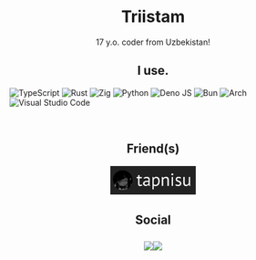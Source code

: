 <h1 align="center">Triistam</h1>
<p align="center">17 y.o. coder from Uzbekistan!</p>
<h2 align="center">I use.</h2>

![TypeScript](https://img.shields.io/badge/typescript-%23007ACC.svg?style=for-the-badge&logo=typescript&logoColor=white)
![Rust](https://img.shields.io/badge/rust-%23000000.svg?style=for-the-badge&logo=rust&logoColor=white)
![Zig](https://img.shields.io/badge/Zig-%23F7A41D.svg?style=for-the-badge&logo=zig&logoColor=white)
![Python](https://img.shields.io/badge/python-3670A0?style=for-the-badge&logo=python&logoColor=ffdd54)
![Deno JS](https://img.shields.io/badge/deno%20js-000000?style=for-the-badge&logo=deno&logoColor=white)
![Bun](https://img.shields.io/badge/Bun-%23000000.svg?style=for-the-badge&logo=bun&logoColor=white)
![Arch](https://img.shields.io/badge/Arch%20Linux-1793D1?logo=arch-linux&logoColor=fff&style=for-the-badge)
![Visual Studio Code](https://img.shields.io/badge/Visual%20Studio%20Code-0078d7.svg?style=for-the-badge&logo=visual-studio-code&logoColor=white)

<br> <!-- br goes brrrr -->
<h2 align="center">Friend(s)</h2>
<div align="center">
<img src="./assets/tapnisu.jpg" width=150>
</div>


<h2 align="center">Social</a>
<div align="center" style="display:flex; justify-content: center">
<p><a href="https://t.me/triistam"><img src="https://img.shields.io/badge/Telegram-2CA5E0?style=for-the-badge&logo=telegram&logoColor=white" height=50></a></p>

<p><img height=50 src="https://wakatime.com/badge/user/ee59dbe4-1024-4a32-b8be-0d86125f6f2f.svg"></p>
</div>
